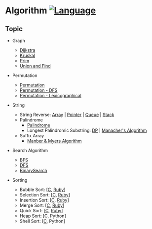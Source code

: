# Algorithm [![Language](https://img.shields.io/badge/language-C%20%2F%20C%2B%2B-red.svg)](#)

## Topic
- Graph
  * [Dijkstra](./graph/dijkstra/graph.cpp)
  * [Kruskal](./graph/kruskal/graph.cpp)
  * [Prim](./graph/prim/graph.cpp)
  * [Union and Find](./graph/union_find/)

- Permutation
  * [Permutation](./permutation/perm.c)
  * [Permutation - DFS](./permutation/perm-dfs.c)
  * [Permutation - Lexicographical](./permutation/perm-lexico.c)

- String
  * String Reverse: [Array](./string-reverse/strrevindex.c) | [Pointer](./string-reverse/strrevptr.c) | [Queue](./string-reverse/strrevqueue.cpp) | [Stack](./string-reverse/strrevstk.cpp)
   * Palindrome
       + [Palindrome](./palindrome/palindrome/palindrome.cpp)
       + Longest Palindromic Substring: [DP](./palindrome/longest_palindrome/dp/mydp.cpp) | [Manacher's Algorithm](./palindrome/longest_palindrome/manacher/manacher.rb)
   * Suffix Array
       + [Manber & Myers Algorithm](./manber-myers/)

- Search Algorithm
  * [BFS](./search)
  * [DFS](./search)
  * [BinarySearch](./search)

- Sorting
  * Bubble Sort: [[C](./sorting/bubbleSort.c), [Ruby](./sorting/bubbleSort.rb)]
  * Selection Sort: [[C](./sorting/selectionSort.c), [Ruby](./sorting/selectionSort.rb)]
  * Insertion Sort: [[C](./sorting/insertionSort.c), [Ruby](./sorting/insertionSort.rb)]
  * Merge Sort: [[C](./sorting/mergeSort.c), [Ruby](./sorting/mergeSort.rb)]
  * Quick Sort: [[C](./sorting/quickSort.c), [Ruby](./sorting/quickSort.rb)]
  * Heap Sort: [C, Python]
  * Shell Sort: [[C](./sorting/shellSort.c), Python]
